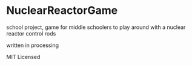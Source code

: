 NuclearReactorGame
==================

school project, game for middle schoolers to play around with a nuclear reactor control rods

written in processing

MIT Licensed
